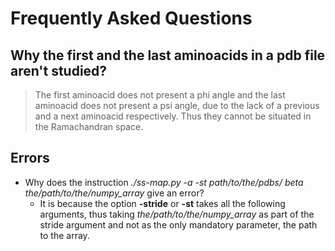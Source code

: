 # Frequently Asked Questions #

## Why the first and the last aminoacids in a pdb file aren't studied? ##

> The first aminoacid does not present a phi angle and the last aminoacid does not present a psi angle, due to the lack of a previous and a next aminoacid respectively. Thus they cannot be situated in the Ramachandran space.

## Errors ##
  * Why does the instruction _./ss-map.py  -a -st path/to/the/pdbs/ beta the/path/to/the/numpy\_array_ give an error?
    * It is because the option **-stride** or **-st** takes all the following arguments, thus taking _the/path/to/the/numpy\_array_ as part of the stride argument and not as the only mandatory parameter, the path to the array.

